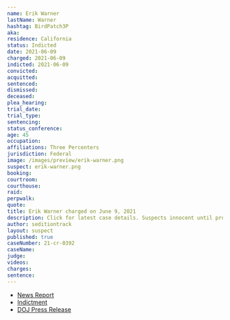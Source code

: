 ```yaml
---
name: Erik Warner
lastName: Warner
hashtag: BirdPatch3P
aka:
residence: California
status: Indicted
date: 2021-06-09
charged: 2021-06-09
indicted: 2021-06-09
convicted:
acquitted:
sentenced:
dismissed:
deceased:
plea_hearing:
trial_date:
trial_type:
sentencing:
status_conference:
age: 45
occupation:
affiliations: Three Percenters
jurisdiction: Federal
image: /images/preview/erik-warner.png
suspect: erik-warner.png
booking:
courtroom:
courthouse:
raid:
perpwalk:
quote:
title: Erik Warner charged on June 9, 2021
description: Click for latest case details. Suspects innocent until proven guilty.
author: seditiontrack
layout: suspect
published: true
caseNumber: 21-cr-0392
caseName:
judge:
videos:
charges:
sentence:
---
```

- [News Report](https://www.cnn.com/2021/06/10/politics/capitol-riot-three-percenters-conspiracy-case-doj/index.html)
- [Indictment](https://www.justice.gov/opa/press-release/file/1403191/download)
- [DOJ Press Release](https://www.justice.gov/usao-dc/pr/six-california-men-four-whom-self-identify-members-three-percenter-militias-indicted)
